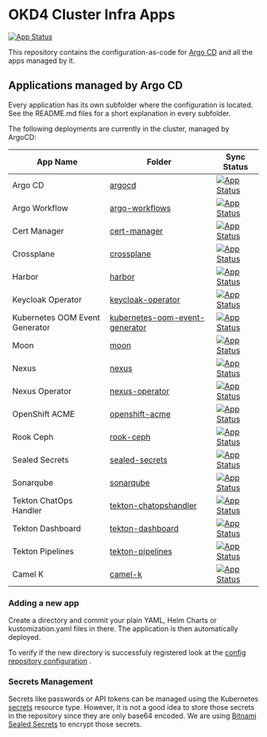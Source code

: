 # OKD4 Cluster Infra Apps

[![App Status](https://argocd.baloise.dev/api/badge?name=okd4-cluster-infra-apps-apps)](https://argocd.baloise.dev/applications/okd4-cluster-infra-apps-apps)

This repository contains the configuration-as-code for [Argo CD](https://argoproj.github.io/argo-cd/) and all the apps
managed by it.

## Applications managed by Argo CD

Every application has its own subfolder where the configuration is located. See the README.md files for a short
explanation in every subfolder.

The following deployments are currently in the cluster, managed by ArgoCD:

| App Name                   | Folder                                             | Sync Status                         |
| -------------------------- | -------------------------------------------------- | ------------------------------------|
| Argo CD                    |[argocd](argocd)                                    |[![App Status](https://argocd.baloise.dev/api/badge?name=argocd)](https://argocd.baloise.dev/applications/argocd)|
| Argo Workflow              |[argo-workflows](argo-workflows)                    |[![App Status](https://argocd.baloise.dev/api/badge?name=argo-workflows)](https://argocd.baloise.dev/applications/argo-workflows)|
| Cert Manager               |[cert-manager](cert-manager)                        |[![App Status](https://argocd.baloise.dev/api/badge?name=cert-manager)](https://argocd.baloise.dev/applications/cert-manager)|
| Crossplane                 |[crossplane](crossplane)                            |[![App Status](https://argocd.baloise.dev/api/badge?name=crossplane)](https://argocd.baloise.dev/applications/crossplane)|
| Harbor                     |[harbor](harbor)                                    |[![App Status](https://argocd.baloise.dev/api/badge?name=harbor)](https://argocd.baloise.dev/applications/harbor)|
| Keycloak Operator          |[keycloak-operator](keycloak-operator)              |[![App Status](https://argocd.baloise.dev/api/badge?name=keycloak-operator)](https://argocd.baloise.dev/applications/keycloak-operator)|
| Kubernetes OOM Event Generator        |[kubernetes-oom-event-generator](kubernetes-oom-event-generator)                    |[![App Status](https://argocd.baloise.dev/api/badge?name=kubernetes-oom-event-generator)](https://argocd.baloise.dev/applications/kubernetes-oom-event-generator)|
| Moon                       |[moon](.disabled/moon-test)                                        |[![App Status](https://argocd.baloise.dev/api/badge?name=moon-test)](https://argocd.baloise.dev/applications/moon-test)|
| Nexus                      |[nexus](nexus)                                      |[![App Status](https://argocd.baloise.dev/api/badge?name=nexus)](https://argocd.baloise.dev/applications/nexus)|
| Nexus Operator             |[nexus-operator](nexus-operator)                    |[![App Status](https://argocd.baloise.dev/api/badge?name=nexus-operator)](https://argocd.baloise.dev/applications/nexus-operator)|
| OpenShift ACME             |[openshift-acme](openshift-acme)                    |[![App Status](https://argocd.baloise.dev/api/badge?name=openshift-acme)](https://argocd.baloise.dev/applications/openshift-acme)|
| Rook Ceph                  |[rook-ceph](rook-ceph)                              |[![App Status](https://argocd.baloise.dev/api/badge?name=rook-ceph)](https://argocd.baloise.dev/applications/rook-ceph)|
| Sealed Secrets             |[sealed-secrets](sealed-secrets)                    |[![App Status](https://argocd.baloise.dev/api/badge?name=sealed-secrets)](https://argocd.baloise.dev/applications/sealed-secrets)|
| Sonarqube                  |[sonarqube](.disabled/sonarqube)                              |[![App Status](https://argocd.baloise.dev/api/badge?name=sonarqube)](https://argocd.baloise.dev/applications/sonarqube)|
| Tekton ChatOps Handler     |[tekton-chatopshandler](.disabled/tekton-chatopshandler)      |[![App Status](https://argocd.baloise.dev/api/badge?name=tekton-chatopshandler)](https://argocd.baloise.dev/applications/tekton-chatopshandler)|
| Tekton Dashboard           |[tekton-dashboard](.disabled/tekton-dashboard)                |[![App Status](https://argocd.baloise.dev/api/badge?name=tekton-dashboard)](https://argocd.baloise.dev/applications/tekton-dashboard)|
| Tekton Pipelines           |[tekton-pipelines](.disabled/tekton-pipelines)                |[![App Status](https://argocd.baloise.dev/api/badge?name=tekton-pipelines)](https://argocd.baloise.dev/applications/tekton-pipelines)|
| Camel K                    |[camel-k](camel-k)                                  |[![App Status](https://argocd.baloise.dev/api/badge?name=camel-k)](https://argocd.baloise.dev/applications/camel-k)|

### Adding a new app

Create a directory and commit your plain YAML, Helm Charts or kustomization.yaml files in there. The application is then
automatically deployed.

To verify if the new directory is successfuly registered look at
the [config repository configuration](https://github.com/baloise-incubator/okd4-apps-root-config/blob/master/apps/okd4-cluster-infra-apps.yaml#L24)
.

### Secrets Management

Secrets like passwords or API tokens can be managed using the
Kubernetes [secrets](https://kubernetes.io/docs/concepts/configuration/secret/) resource type. However, it is not a good
idea to store those secrets in the repository since they are only base64 encoded. We are
using [Bitnami Sealed Secrets](sealed-secrets) to encrypt those secrets.


